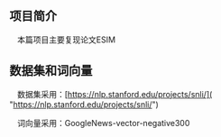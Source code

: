 ## 项目简介 ##
&emsp;本篇项目主要复现论文ESIM

## 数据集和词向量 ##

&emsp;数据集采用：[https://nlp.stanford.edu/projects/snli/]( "https://nlp.stanford.edu/projects/snli/")

&emsp;词向量采用：GoogleNews-vector-negative300